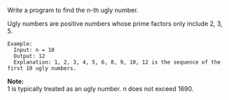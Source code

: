 Write a program to find the n-th ugly number.

Ugly numbers are positive numbers whose prime factors only include 2, 3, 5. 

```
Example:
  Input: n = 10
  Output: 12
  Explanation: 1, 2, 3, 4, 5, 6, 8, 9, 10, 12 is the sequence of the first 10 ugly numbers.
```

**Note:**  
  1 is typically treated as an ugly number.
  n does not exceed 1690.